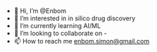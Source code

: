 - 👋 Hi, I’m @Enbom
- 👀 I’m interested in in silico drug discovery
- 🌱 I’m currently learning AI/ML
- 💞️ I’m looking to collaborate on -
- 📫 How to reach me enbom.simon@gmail.com





<!---
Enbom/Enbom is a ✨ special ✨ repository because its `README.md` (this file) appears on your GitHub profile.
You can click the Preview link to take a look at your changes.
--->
